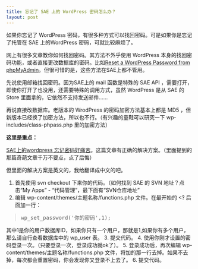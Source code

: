 ```yaml
---
title: 忘记了 SAE 上的 WordPress 密码怎么办？
layout: post
---
```


如果你忘记了 WordPress 密码，有很多种方式可以找回密码。可是如果你是忘记了托管在 SAE 上的WordPress 密码，可就比较麻烦了。

网上有很多文章教你如何找回密码。其方法不外乎使用 WordPress 本身的找回密码功能，或者直接更改数据库的密码。比如[Reset a WordPress Password from phpMyAdmin](http://www.devlounge.net/publishing/reset-a-wordpress-password-from-phpmyadmin)。但很可惜的是，这些方法在SAE上都不管用。

先说使用邮箱找回密码。因为SAE上的 mail 函数是特殊的 SAE API ，需要打开，即使你打开了也没用，还需要特殊的调用方式，虽然 WordPress 是从 SAE 的 Store 里面拿的，它依然不支持发送邮件……

再说直接改数据库。老版本的 WrodPress 的密码加密方法基本上都是 MD5 ，但新版本已经换了加密方法，所以也不行。（有兴趣的童鞋可以研究一下 wp-includes/class-phpass.php 里的加密方法）

**这里是重点：**

[SAE上的wordpress 忘记密码好痛苦](http://lvyaojia.sinaapp.com/2012/02/sae%E4%B8%8A%E7%9A%84wordpress-%E5%BF%98%E8%AE%B0%E5%AF%86%E7%A0%81%E5%A5%BD%E7%97%9B%E8%8B%A6/)。这篇文章有正确的解决方案。（里面提到的那篇奇葩文章千万不要点，点了后悔）

但里面的解决方案是英文的，我给翻译成中文的吧。

1. 首先使用 svn checkout 下来你的代码。（如何找到 SAE 的 SVN 地址？点击“My Apps” - “代码管理”，最下面有“SVN仓库地址”
2. 编辑 wp-content/themes/主题名称/functions.php 文件。在最开始的 &lt;? 后面加一行：

  > <pre>wp_set_password('你的密码',1);</pre>

  其中1是你的用户数据库ID，如果你只有一个用户，那就是1,如果你有多个用户，那么请自行查看数据库中的 wp_user 表。
3. 提交代码。
4. 使用你刚才设置的密码登录一次。（只要登录一次，登录成功就ok了）。
5. 登录成功后，再次编辑 wp-content/themes/主题名称/functions.php 文件，将加的那一行去掉。如果不去掉，每次都会重置密码，你会发现你又登录不上去了。
6. 提交代码。

